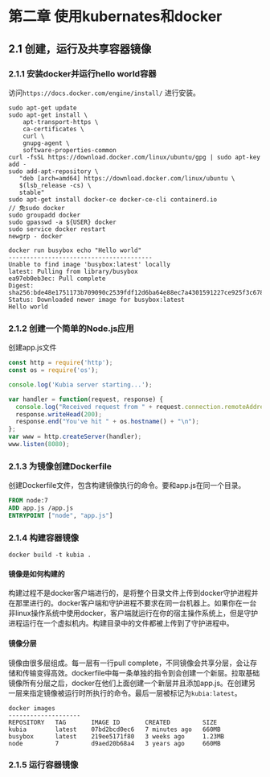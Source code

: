 # 第二章 使用kubernates和docker

## 2.1 创建，运行及共享容器镜像

### 2.1.1 安装docker并运行hello world容器

访问`https://docs.docker.com/engine/install/` 进行安装。

```shell
sudo apt-get update
sudo apt-get install \
    apt-transport-https \
    ca-certificates \
    curl \
    gnupg-agent \
    software-properties-common
curl -fsSL https://download.docker.com/linux/ubuntu/gpg | sudo apt-key add -
sudo add-apt-repository \
   "deb [arch=amd64] https://download.docker.com/linux/ubuntu \
   $(lsb_release -cs) \
   stable"
sudo apt-get install docker-ce docker-ce-cli containerd.io
// 免sudo docker
sudo groupadd docker
sudo gpasswd -a ${USER} docker
sudo service docker restart
newgrp - docker
```

```shell
docker run busybox echo "Hello world"
----------------------------------------
Unable to find image 'busybox:latest' locally
latest: Pulling from library/busybox
ea97eb0eb3ec: Pull complete 
Digest: sha256:bde48e1751173b709090c2539fdf12d6ba64e88ec7a4301591227ce925f3c678
Status: Downloaded newer image for busybox:latest
Hello world
```

### 2.1.2 创建一个简单的Node.js应用

创建app.js文件

```javascript
const http = require('http');
const os = require('os');

console.log('Kubia server starting...');

var handler = function(request, response) {
  console.log("Received request from " + request.connection.remoteAddress);
  response.writeHead(200);
  response.end("You've hit " + os.hostname() + "\n");
};
var www = http.createServer(handler);
www.listen(8080);
```

### 2.1.3 为镜像创建Dockerfile

创建Dockerfile文件，包含构建镜像执行的命令。要和app.js在同一个目录。

```dockerfile
FROM node:7
ADD app.js /app.js
ENTRYPOINT ["node", "app.js"]
```

### 2.1.4 构建容器镜像

```shell
docker build -t kubia .
```

#### 镜像是如何构建的

构建过程不是docker客户端进行的，是将整个目录文件上传到docker守护进程并在那里进行的。docker客户端和守护进程不要求在同一台机器上。如果你在一台非linux操作系统中使用docker，客户端就运行在你的宿主操作系统上，但是守护进程运行在一个虚拟机内。构建目录中的文件都被上传到了守护进程中。

#### 镜像分层

镜像由很多层组成。每一层有一行pull complete，不同镜像会共享分层，会让存储和传输变得高效。dockerfile中每一条单独的指令到会创建一个新层。拉取基础镜像所有分层之后，docker在他们上面创建一个新层并且添加app.js。在创建另一层来指定镜像被运行时所执行的命令。最后一层被标记为`kubia:latest`。

```shell
docker images
--------------------
REPOSITORY   TAG       IMAGE ID       CREATED         SIZE
kubia        latest    07bd2bcd0ec6   7 minutes ago   660MB
busybox      latest    219ee5171f80   3 weeks ago     1.23MB
node         7         d9aed20b68a4   3 years ago     660MB
```

### 2.1.5 运行容器镜像

